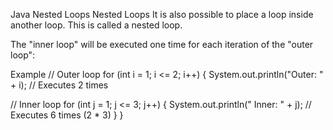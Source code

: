 Java Nested Loops
Nested Loops
It is also possible to place a loop inside another loop. This is called a nested loop.

The "inner loop" will be executed one time for each iteration of the "outer loop":

Example
// Outer loop
for (int i = 1; i <= 2; i++) {
  System.out.println("Outer: " + i); // Executes 2 times
  
  // Inner loop
  for (int j = 1; j <= 3; j++) {
    System.out.println(" Inner: " + j); // Executes 6 times (2 * 3)
  }
} 